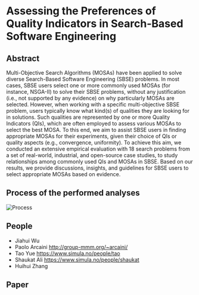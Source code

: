 # Assessing the Preferences of Quality Indicators in Search-Based Software Engineering

## Abstract
Multi-Objective Search Algorithms (MOSAs) have been applied to solve diverse Search-Based Software Engineering (SBSE) problems. In most cases, SBSE users select one or more commonly used MOSAs (for instance, NSGA-II) to solve their SBSE problems, without any justification (i.e., not supported by any evidence) on why particularly MOSAs are selected. However, when working with a specific multi-objective SBSE problem, users typically know what kind(s) of qualities they are looking for in solutions. Such qualities are represented by one or more Quality Indicators (QIs), which are often employed to assess various MOSAs to select the best MOSA. To this end, we aim to assist SBSE users in finding appropriate MOSAs for their experiments, given their choice of QIs or quality aspects (e.g., convergence, uniformity). To achieve this aim, we conducted an extensive empirical evaluation with 18 search problems from a set of real-world, industrial, and open-source case studies, to study relationships among commonly used QIs and MOSAs in SBSE. Based on our results, we provide discussions, insights, and guidelines for SBSE users to select appropriate MOSAs based on evidence.

## Process of the performed analyses
![Process](https://github.com/ERATOMMSD/QIsPreferences/blob/master/processAnalyses/design.png)

## People
* Jiahui Wu
* Paolo Arcaini http://group-mmm.org/~arcaini/
* Tao Yue https://www.simula.no/people/tao
* Shaukat Ali https://www.simula.no/people/shaukat
* Huihui Zhang

## Paper

